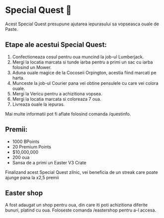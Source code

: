 # Special Quest 🐰

Acest Special Quest presupune ajutarea iepurasului sa vopseasca ouale de Paste.

## Etape ale acestui Special Quest:
1. Confectioneaza cosul pentru oua muncind la job-ul Lumberjack.
2. Mergi la locatia marcata si tunde iarba pentru a primi un sac cu iarba folosind un Mower.
3. Aduna ouale magice de la Cocoseii Orpington, acestia fiind marcati pe harta.
4. Munceste la job-ul Courier pana vei obtine pensulele cu care vei colora ouale.
5. Mergi la Vericu pentru a achizitiona vopsea.
6. Mergi la locatia marcata si coloreaza 7 oua.
7. Livreaza ouale la iepuras.

Mai multe informatii pot fi aflate folosind comanda /questinfo.

## Premii:
- 1000 BPoints
- 20 Premium Points
- $10,000,000
- 200 oua
- Sansa de a primi un Easter V3 Crate

Finalizand acest Special Quest zilnic, vei beneficia de un streak care poate ajunge pana la x2,5 premii


## Easter shop
A fost adaugat un shop pentru oua, din care iti poti achizitiona diferite bunuri, platind cu oua. Foloseste comanda /eastershop pentru a-l accesa.

